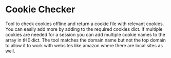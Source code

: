 # Cookie Checker

Tool to check cookies offline and return a cookie file with relevant cookies. You can easily add more by adding to the required cookies dict. 
If multiple cookies are needed for a session you can add multiple cookie names to the array in tHE dict. The tool matches the domain name but not the top domain to allow it to work with websites like amazon where there are local sites as well.
